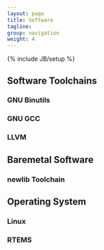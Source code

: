 ```yaml
---
layout: page
title: Software
tagline:
group: navigation
weight: 4
---
```

{% include JB/setup %}

## Software Toolchains

### <a id="binutils" /> GNU Binutils

### <a id="gcc" /> GNU GCC

### <a id="llvm" /> LLVM

## Baremetal Software

### <a id="newlib" /> newlib Toolchain

## Operating System

### <a id="linux" /> Linux

### <a id="linux" /> RTEMS

